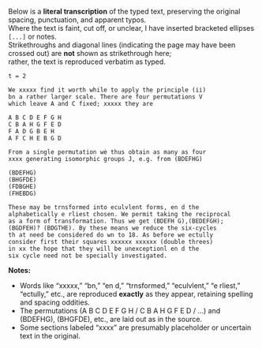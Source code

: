 Below is a **literal transcription** of the typed text, preserving the original spacing, punctuation, and apparent typos.  
Where the text is faint, cut off, or unclear, I have inserted bracketed ellipses `[...]` or notes.  
Strikethroughs and diagonal lines (indicating the page may have been crossed out) are **not** shown as strikethrough here;  
rather, the text is reproduced verbatim as typed.

```text
t = 2

We xxxxx find it worth while to apply the principle (ii)
bn a rather larger scale. There are four permutations V
which leave A and C fixed; xxxxx they are

A B C D E F G H
C B A H G F E D
F A D G B E H
A F C H E B G D

From a single permutation wė thus obtain as many as four
xxxx generating isomorphic groups J, e.g. from (BDEFHG)

(BDEFHG)
(BHGFDE)
(FDBGHE)
(FHEBDG)

These may be trnsformed into eculvlent forms, en d the
alphabetically e rliest chosen. We permit taking the reciprocal
as a form of transformation. Thus we get (BDEFH G),(BEDEFGH);
(BGDFEH)? (BDGTHE). By these means we reduce the six-cycles
th at need be considered do wn to 18. As before we ectully
consider first their squares xxxxxx xxxxxx (double threes)
in xx the hope that they will be unexceptionl en d the
six cycle need not be specially investigated.
```

**Notes:**

- Words like “xxxxx,” “bn,” “en d,” “trnsformed,” “eculvlent,” “e rliest,” “ectully,” etc., are reproduced **exactly** as they appear, retaining spelling and spacing oddities.  
- The permutations (A B C D E F G H / C B A H G F E D / …) and (BDEFHG), (BHGFDE), etc., are laid out as in the source.  
- Some sections labeled “xxxx” are presumably placeholder or uncertain text in the original.  